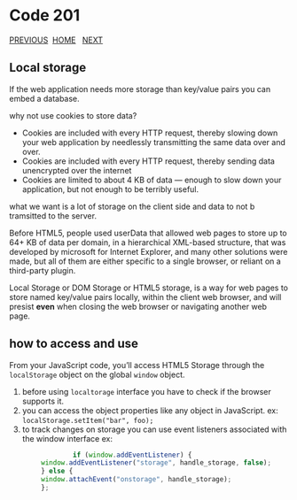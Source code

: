 # Code 201

[PREVIOUS](https://dinaalsaid.github.io/code201reading/class-12) &nbsp;[HOME](https://dinaalsaid.github.io/reading-notes/)  &nbsp; [NEXT](https://dinaalsaid.github.io/code201reading/class-14)

## Local storage

If the web application needs more storage than key/value pairs you can embed a database.

why not use cookies to store data?

* Cookies are included with every HTTP request, thereby slowing down your web application by needlessly transmitting the same data over and over.
* Cookies are included with every HTTP request, thereby sending data unencrypted over the internet
* Cookies are limited to about 4 KB of data — enough to slow down your application, but not enough to be terribly useful.

what we want is a lot of storage on the client side and data to not b tramsitted to the server.

Before HTML5, people used userData that allowed web pages to store up to 64+ KB of data per domain, in a hierarchical XML-based structure, that was developed by microsoft for Internet Explorer, and many other solutions were made, but all of them are either specific to a single browser, or reliant on a third-party plugin.

Local Storage or DOM Storage or HTML5 storage, is a way for web pages to store named key/value pairs locally, within the client web browser, and will presist **even** when closing the web browser or navigating another web page.

## how to access and use

From your JavaScript code, you’ll access HTML5 Storage through the `localStorage` object on the global `window` object.

1. before using `localtorage` interface you have to check if the browser supports it.
2. you can access the object properties like any object in JavaScript.
    ex: `localStorage.setItem("bar", foo);`
3. to track changes on storage you can use event listeners associated with the window interface
    ex:

```javascript
                if (window.addEventListener) {
        window.addEventListener("storage", handle_storage, false);
        } else {
        window.attachEvent("onstorage", handle_storage);
        };
```  
